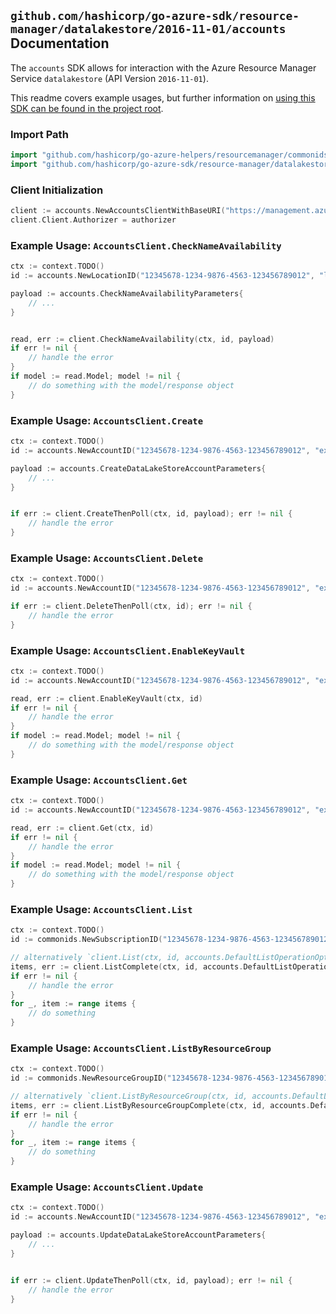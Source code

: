 
## `github.com/hashicorp/go-azure-sdk/resource-manager/datalakestore/2016-11-01/accounts` Documentation

The `accounts` SDK allows for interaction with the Azure Resource Manager Service `datalakestore` (API Version `2016-11-01`).

This readme covers example usages, but further information on [using this SDK can be found in the project root](https://github.com/hashicorp/go-azure-sdk/tree/main/docs).

### Import Path

```go
import "github.com/hashicorp/go-azure-helpers/resourcemanager/commonids"
import "github.com/hashicorp/go-azure-sdk/resource-manager/datalakestore/2016-11-01/accounts"
```


### Client Initialization

```go
client := accounts.NewAccountsClientWithBaseURI("https://management.azure.com")
client.Client.Authorizer = authorizer
```


### Example Usage: `AccountsClient.CheckNameAvailability`

```go
ctx := context.TODO()
id := accounts.NewLocationID("12345678-1234-9876-4563-123456789012", "locationValue")

payload := accounts.CheckNameAvailabilityParameters{
	// ...
}


read, err := client.CheckNameAvailability(ctx, id, payload)
if err != nil {
	// handle the error
}
if model := read.Model; model != nil {
	// do something with the model/response object
}
```


### Example Usage: `AccountsClient.Create`

```go
ctx := context.TODO()
id := accounts.NewAccountID("12345678-1234-9876-4563-123456789012", "example-resource-group", "accountValue")

payload := accounts.CreateDataLakeStoreAccountParameters{
	// ...
}


if err := client.CreateThenPoll(ctx, id, payload); err != nil {
	// handle the error
}
```


### Example Usage: `AccountsClient.Delete`

```go
ctx := context.TODO()
id := accounts.NewAccountID("12345678-1234-9876-4563-123456789012", "example-resource-group", "accountValue")

if err := client.DeleteThenPoll(ctx, id); err != nil {
	// handle the error
}
```


### Example Usage: `AccountsClient.EnableKeyVault`

```go
ctx := context.TODO()
id := accounts.NewAccountID("12345678-1234-9876-4563-123456789012", "example-resource-group", "accountValue")

read, err := client.EnableKeyVault(ctx, id)
if err != nil {
	// handle the error
}
if model := read.Model; model != nil {
	// do something with the model/response object
}
```


### Example Usage: `AccountsClient.Get`

```go
ctx := context.TODO()
id := accounts.NewAccountID("12345678-1234-9876-4563-123456789012", "example-resource-group", "accountValue")

read, err := client.Get(ctx, id)
if err != nil {
	// handle the error
}
if model := read.Model; model != nil {
	// do something with the model/response object
}
```


### Example Usage: `AccountsClient.List`

```go
ctx := context.TODO()
id := commonids.NewSubscriptionID("12345678-1234-9876-4563-123456789012")

// alternatively `client.List(ctx, id, accounts.DefaultListOperationOptions())` can be used to do batched pagination
items, err := client.ListComplete(ctx, id, accounts.DefaultListOperationOptions())
if err != nil {
	// handle the error
}
for _, item := range items {
	// do something
}
```


### Example Usage: `AccountsClient.ListByResourceGroup`

```go
ctx := context.TODO()
id := commonids.NewResourceGroupID("12345678-1234-9876-4563-123456789012", "example-resource-group")

// alternatively `client.ListByResourceGroup(ctx, id, accounts.DefaultListByResourceGroupOperationOptions())` can be used to do batched pagination
items, err := client.ListByResourceGroupComplete(ctx, id, accounts.DefaultListByResourceGroupOperationOptions())
if err != nil {
	// handle the error
}
for _, item := range items {
	// do something
}
```


### Example Usage: `AccountsClient.Update`

```go
ctx := context.TODO()
id := accounts.NewAccountID("12345678-1234-9876-4563-123456789012", "example-resource-group", "accountValue")

payload := accounts.UpdateDataLakeStoreAccountParameters{
	// ...
}


if err := client.UpdateThenPoll(ctx, id, payload); err != nil {
	// handle the error
}
```
